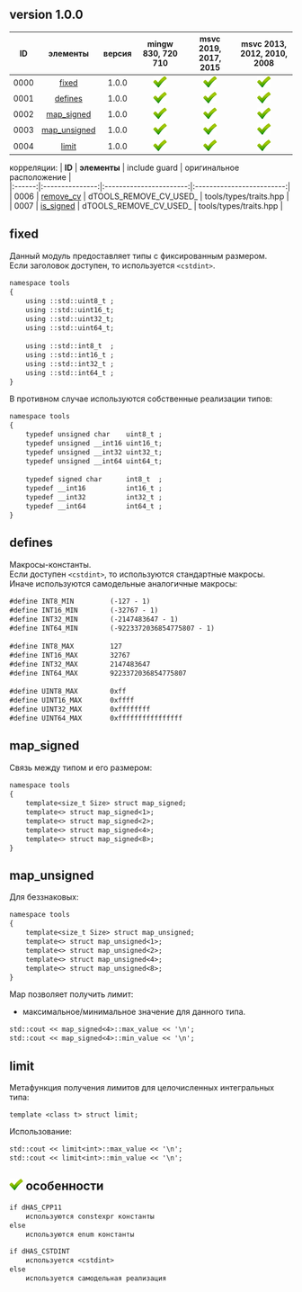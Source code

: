﻿
[P]: ../../icons/progress.png
[V]: ../../icons/success.png
[X]: ../../icons/failed.png
[D]: ../../icons/danger.png
[E]: ../../icons/empty.png
[N]: ../../icons/na.png

version 1.0.0
---

| **ID** | элементы           | версия | mingw 830, 720 710 | msvc 2019, 2017, 2015 | msvc 2013, 2012, 2010, 2008 |  
|:------:|:------------------:|:------:|:------------------:|:---------------------:|:---------------------------:|  
|  0000  | [fixed][00]        | 1.0.0  |   [![V]][MINGW]    |  [![V]][VS-NEW]       | [![V]][VS-OLD]              |  
|  0001  | [defines][01]      | 1.0.0  |   [![V]][MINGW]    |  [![V]][VS-NEW]       | [![V]][VS-OLD]              |  
|  0002  | [map_signed][02]   | 1.0.0  |   [![V]][MINGW]    |  [![V]][VS-NEW]       | [![V]][VS-OLD]              |  
|  0003  | [map_unsigned][03] | 1.0.0  |   [![V]][MINGW]    |  [![V]][VS-NEW]       | [![V]][VS-OLD]              |  
|  0004  | [limit][04]        | 1.0.0  |   [![V]][MINGW]    |  [![V]][VS-NEW]       | [![V]][VS-OLD]              |  


[M]:       #fixed       "типы фиксированных размеров"  
[MINGW]:   #mingw-new   "поддержка компиляторов mingw"  
[VS-NEW]:  #msvc-new    "поддержка новых компиляторов msvc"  
[VS-OLD]:  #msvc-old    "поддержка старых компиляторов msvc"  

[00]: #fixed            "типы фиксированных размеров"  
[01]: #defines          "макросы-константы"  
[02]: #map_signed       "связь между знаковым типом и его размером"  
[03]: #map_unsigned     "связь между беззнаковым типом и его размером"  
[04]: #limit            "метафункция получения мак/мин значения интегральных целочисленных типов"  


корреляции:
| **ID** | **элементы**    |      include guard      | оригинальное расположение |  
|:------:|:---------------:|:-----------------------:|:-------------------------:|  
|  0006  | [remove_cv][98] | dTOOLS_REMOVE_CV_USED_  | tools/types/traits.hpp    |  
|  0007  | [is_signed][99] | dTOOLS_REMOVE_CV_USED_  | tools/types/traits.hpp    |  

[98]: #remove_cv    "мета-функция: удаляет квалификаторы типов"  
[99]: #is_signed    "мета-функция: определяет: является ли тип знаковым"  


fixed
-----
Данный модуль предоставляет типы с фиксированным размером.  
Если заголовок доступен, то используется `<cstdint>`.  

```
namespace tools
{
    using ::std::uint8_t ;
    using ::std::uint16_t;
    using ::std::uint32_t;
    using ::std::uint64_t;
        
    using ::std::int8_t  ; 
    using ::std::int16_t ; 
    using ::std::int32_t ; 
    using ::std::int64_t ; 
}
```

В противном случае используются собственные реализации типов:  

```
namespace tools
{
    typedef unsigned char    uint8_t ;
    typedef unsigned __int16 uint16_t;
    typedef unsigned __int32 uint32_t;
    typedef unsigned __int64 uint64_t;

    typedef signed char      int8_t  ;
    typedef __int16          int16_t ;
    typedef __int32          int32_t ;
    typedef __int64          int64_t ;
}

```


defines
-------

Макросы-константы.  
Если доступен `<cstdint>`, то используются стандартные макросы.  
Иначе используются самодельные аналогичные макросы:  

```
#define INT8_MIN         (-127 - 1)
#define INT16_MIN        (-32767 - 1)
#define INT32_MIN        (-2147483647 - 1)
#define INT64_MIN        (-9223372036854775807 - 1)

#define INT8_MAX         127
#define INT16_MAX        32767
#define INT32_MAX        2147483647
#define INT64_MAX        9223372036854775807

#define UINT8_MAX        0xff
#define UINT16_MAX       0xffff
#define UINT32_MAX       0xffffffff
#define UINT64_MAX       0xffffffffffffffff
```

map_signed
----------
Связь между типом и его размером:  

```
namespace tools
{
    template<size_t Size> struct map_signed;
    template<> struct map_signed<1>;
    template<> struct map_signed<2>;
    template<> struct map_signed<4>;
    template<> struct map_signed<8>;
}
```

map_unsigned
----------
Для беззнаковых:  

```
namespace tools
{
    template<size_t Size> struct map_unsigned;
    template<> struct map_unsigned<1>;
    template<> struct map_unsigned<2>;
    template<> struct map_unsigned<4>;
    template<> struct map_unsigned<8>;
}
```

Map позволяет получить лимит:  
  - максимальное/минимальное значение для данного типа.  

```
std::cout << map_signed<4>::max_value << '\n';
std::cout << map_signed<4>::min_value << '\n';
```

limit
-----
Метафункция получения лимитов для целочисленных интегральных типа:  

```
template <class t> struct limit;
```

Использование:
```
std::cout << limit<int>::max_value << '\n';
std::cout << limit<int>::min_value << '\n';
```

[![V]][M] особенности
---------------------

```
if dHAS_CPP11
    используются constexpr константы 
else 
    используются enum константы
```

```
if dHAS_CSTDINT
    используется <cstdint>
else 
    используется самодельная реализация
```

